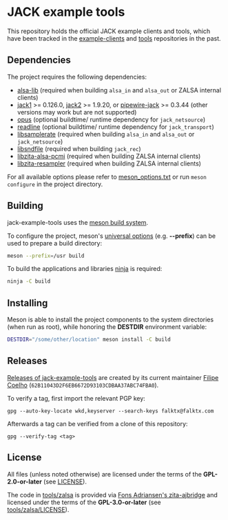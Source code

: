 # JACK example tools

This repository holds the official JACK example clients and tools, which have
been tracked in the
[example-clients](https://github.com/jackaudio/example-clients) and
[tools](https://github.com/jackaudio/tools) repositories in the past.

## Dependencies

The project requires the following dependencies:

* [alsa-lib](https://www.alsa-project.org/wiki/Main_Page) (required when
  building `alsa_in` and `alsa_out` or ZALSA internal clients)
* [jack1](https://github.com/jackaudio/jack1) >= 0.126.0,
  [jack2](https://github.com/jackaudio/jack2) >= 1.9.20, or
  [pipewire-jack](https://gitlab.freedesktop.org/pipewire/pipewire) >= 0.3.44
  (other versions may work but are not supported)
* [opus](https://www.opus-codec.org/) (optional buildtime/ runtime dependency
  for `jack_netsource`)
* [readline](https://tiswww.case.edu/php/chet/readline/rltop.html) (optional
  buildtime/ runtime dependency for `jack_transport`)
* [libsamplerate](https://libsndfile.github.io/libsamplerate/) (required when
  building `alsa_in` and `alsa_out` or `jack_netsource`)
* [libsndfile](https://libsndfile.github.io/libsndfile/) (required when
  building `jack_rec`)
* [libzita-alsa-pcmi](https://kokkinizita.linuxaudio.org/linuxaudio/) (required
  when building ZALSA internal clients)
* [libzita-resampler](https://kokkinizita.linuxaudio.org/linuxaudio/) (required
  when building ZALSA internal clients)

For all available options please refer to
[meson_options.txt](meson_options.txt) or run `meson configure` in the project
directory.

## Building

jack-example-tools uses the [meson build system](https://mesonbuild.com).

To configure the project, meson's [universal
options](https://mesonbuild.com/Builtin-options.html#universal-options) (e.g.
**--prefix**) can be used to prepare a build directory:

```bash
meson --prefix=/usr build
```

To build the applications and libraries [ninja](https://ninja-build.org/) is
required:

```bash
ninja -C build
```

## Installing

Meson is able to install the project components to the system directories (when
run as root), while honoring the **DESTDIR** environment variable:

```bash
DESTDIR="/some/other/location" meson install -C build
```

## Releases

[Releases of
jack-example-tools](https://github.com/jackaudio/jack-example-tools/tags) are
created by its current maintainer [Filipe Coelho](https://github.com/falktx)
(`62B11043D2F6EB6672D93103CDBAA37ABC74FBA0`).

To verify a tag, first import the relevant PGP key:

```
gpg --auto-key-locate wkd,keyserver --search-keys falktx@falktx.com
```

Afterwards a tag can be verified from a clone of this repository:

```
gpg --verify-tag <tag>
```

## License

All files (unless noted otherwise) are licensed under the terms of the
**GPL-2.0-or-later** (see [LICENSE](LICENSE)).

The code in [tools/zalsa](tools/zalsa) is provided via [Fons Adriansen's
zita-ajbridge](https://kokkinizita.linuxaudio.org/linuxaudio/zita-ajbridge-doc/quickguide.html)
and licensed under the terms of the **GPL-3.0-or-later** (see
[tools/zalsa/LICENSE](tools/zalsa/LICENSE)).
